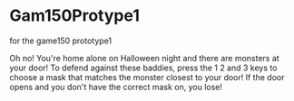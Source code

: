 # Gam150Protype1
for the game150 prototype1

Oh no! You're home alone on Halloween night and there are monsters at your door! To defend against these baddies, press the 1 2 and 3 keys to choose a mask that matches
the monster closest to your door! If the door opens and you don't have the correct mask on, you lose!